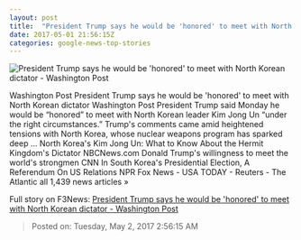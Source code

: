 ```yaml
---
layout: post
title:  "President Trump says he would be 'honored' to meet with North Korean dictator - Washington Post"
date: 2017-05-01 21:56:15Z
categories: google-news-top-stories
---
```


![President Trump says he would be 'honored' to meet with North Korean dictator - Washington Post](https://img.washingtonpost.com/rf/image_1484w/2010-2019/WashingtonPost/2017/05/01/National-Politics/Images/AFP_NN8J0.jpg)

Washington Post President Trump says he would be 'honored' to meet with North Korean dictator Washington Post President Trump said Monday he would be “honored” to meet with North Korean leader Kim Jong Un “under the right circumstances.” Trump's comments came amid heightened tensions with North Korea, whose nuclear weapons program has sparked deep ... North Korea's Kim Jong Un: What to Know About the Hermit Kingdom's Dictator NBCNews.com Donald Trump's willingness to meet the world's strongmen CNN In South Korea's Presidential Election, A Referendum On US Relations NPR Fox News - USA TODAY - Reuters - The Atlantic all 1,439 news articles »


Full story on F3News: [President Trump says he would be 'honored' to meet with North Korean dictator - Washington Post](http://www.f3nws.com/n/2JvaaD)

> Posted on: Tuesday, May 2, 2017 2:56:15 AM
